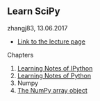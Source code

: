 Learn SciPy
------
zhangj83, 13.06.2017

* [Link to the lecture page](http://www.scipy-lectures.org/intro/intro.html)

Chapters

1. [Learning Notes of IPython](1.1/README.md)
2. [Learning Notes of Python](1.2/README.md)
3. Numpy
  1. [The NumPy array object](1.3/array_object.ipynb)
